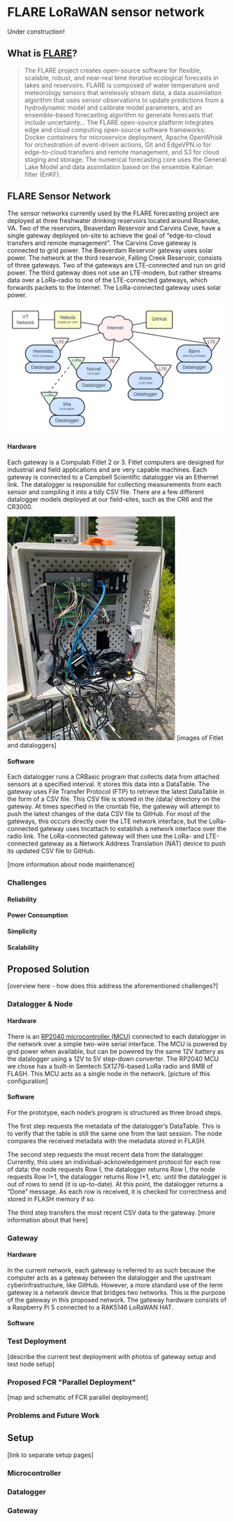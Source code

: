 # FLARE LoRaWAN sensor network
Under construction!

## What is [FLARE](https://flare-forecast.org/)?
> The FLARE project creates open-source software for flexible, scalable, robust, and near-real time iterative ecological forecasts in lakes and reservoirs. FLARE is composed of water temperature and meteorology sensors that wirelessly stream data, a data assimilation algorithm that uses sensor observations to update predictions from a hydrodynamic model and calibrate model parameters, and an ensemble-based forecasting algorithm to generate forecasts that include uncertainty… The FLARE open-source platform integrates edge and cloud computing open-source software frameworks: Docker containers for microservice deployment, Apache OpenWhisk for orchestration of event-driven actions, Git and EdgeVPN.io for edge-to-cloud transfers and remote management, and S3 for cloud staging and storage. The numerical forecasting core uses the General Lake Model and data assimilation based on the ensemble Kalman filter (EnKF).

## FLARE Sensor Network
The sensor networks currently used by the FLARE forecasting project are deployed at three freshwater drinking reservoirs located around Roanoke, VA. Two of the reservoirs, Beaverdam Reservoir and Carvins Cove, have a single gateway deployed on-site to achieve the goal of “edge-to-cloud transfers and remote management”. The Carvins Cove gateway is connected to grid power. The Beaverdam Reservoir gateway uses solar power. The network at the third reservoir, Falling Creek Reservoir, consists of three gateways. Two of the gateways are LTE-connected and run on grid power. The third gateway does not use an LTE-modem, but rather streams data over a LoRa-radio to one of the LTE-connected gateways, which forwards packets to the Internet. The LoRa-connected gateway uses solar power. 

![Current Network](/images/current_network.png)

#### Hardware
Each gateway is a Compulab Fitlet 2 or 3. Fitlet computers are designed for industrial and field applications and are very capable machines. Each gateway is connected to a Campbell Scientific datalogger via an Ethernet link. The datalogger is responsible for collecting measurements from each sensor and compiling it into a tidy CSV file. There are a few different datalogger models deployed at our field-sites, such as the CR6 and the CR3000. 

![FCR Met Station Internals](/images/met_station_internals.jpg)
[images of Fitlet and dataloggers]

#### Software
Each datalogger runs a CRBasic program that collects data from attached sensors at a specified interval. It stores this data into a DataTable. The gateway uses File Transfer Protocol (FTP) to retrieve the latest DataTable in the form of a CSV file. This CSV file is stored in the /data/ directory on the gateway. At times specified in the crontab file, the gateway will attempt to push the latest changes of the data CSV file to GitHub. For most of the gateways, this occurs directly over the LTE network interface, but the LoRa-connected gateway uses tncattach to establish a network interface over the radio link. The LoRa-connected gateway will then use the LoRa- and LTE-connected gateway as a Network Address Translation (NAT) device to push its updated CSV file to GitHub.

[more information about node maintenance]

### Challenges

#### Reliability

#### Power Consumption

#### Simplicity

#### Scalability

## Proposed Solution
[overview here - how does this address the aforementioned challenges?]

### Datalogger & Node

#### Hardware
There is an [RP2040 microcontroller (MCU)](https://www.adafruit.com/product/5714) connected to each datalogger in the network over a simple two-wire serial interface. The MCU is powered by grid power when available, but can be powered by the same 12V battery as the datalogger using a 12V to 5V step-down converter. The RP2040 MCU we chose has a built-in Semtech SX1276-based LoRa radio and 8MB of FLASH. This MCU acts as a single node in the network.
[picture of this configuration]

#### Software 
For the prototype, each node’s program is structured as three broad steps. 

The first step requests the metadata of the datalogger’s DataTable. This is to verify that the table is still the same one from the last session. The node compares the received metadata with the metadata stored in FLASH. 

The second step requests the most recent data from the datalogger. Currently, this uses an individual-acknowledgement protocol for each row of data: the node requests Row I, the datalogger returns Row I, the node requests Row I+1, the datalogger returns Row I+1, etc. until the datalogger is out of rows to send (it is up-to-date). At this point, the datalogger returns a “Done” message. As each row is received, it is checked for correctness and stored in FLASH memory if so.

The third step transfers the most recent CSV data to the gateway. [more information about that here]

### Gateway

#### Hardware
In the current network, each gateway is referred to as such because the computer acts as a gateway between the datalogger and the upstream cyberinfrastructure, like GitHub. However, a more standard use of the term gateway is a network device that bridges two networks. This is the purpose of the gateway in this proposed network. The gateway hardware consists of a Raspberry Pi 5 connected to a RAK5146 LoRaWAN HAT.

#### Software

### Test Deployment
[describe the current test deployment with photos of gateway setup and test node setup]

### Proposed FCR "Parallel Deployment"
[map and schematic of FCR parallel deployment]

### Problems and Future Work


## Setup
[link to separate setup pages]

### Microcontroller


### Datalogger

### Gateway

